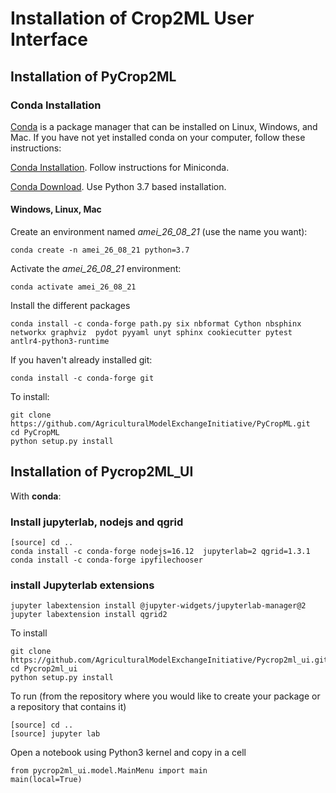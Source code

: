 # Installation of Crop2ML User Interface 

## Installation of PyCrop2ML

### Conda Installation

[Conda](https://conda.io) is a package manager that can be installed on Linux, Windows, and Mac.
If you have not yet installed conda on your computer, follow these instructions:

[Conda Installation](https://conda.io/docs/user-guide/install/index.html). Follow instructions for Miniconda.

[Conda Download](https://conda.io/miniconda.html). Use Python 3.7 based installation.

#### Windows, Linux, Mac

Create an environment named *amei_26_08_21* (use the name you want):

    conda create -n amei_26_08_21 python=3.7

Activate the *amei_26_08_21* environment:

    conda activate amei_26_08_21

Install the different packages

    conda install -c conda-forge path.py six nbformat Cython nbsphinx networkx graphviz  pydot pyyaml unyt sphinx cookiecutter pytest antlr4-python3-runtime


If you haven't already installed git:

    conda install -c conda-forge git

To install:

    git clone https://github.com/AgriculturalModelExchangeInitiative/PyCropML.git
    cd PyCropML
    python setup.py install


## Installation of Pycrop2ML_UI


With **conda**:

### Install jupyterlab, nodejs and qgrid

    [source] cd ..
    conda install -c conda-forge nodejs=16.12  jupyterlab=2 qgrid=1.3.1
    conda install -c conda-forge ipyfilechooser

### install Jupyterlab extensions

    jupyter labextension install @jupyter-widgets/jupyterlab-manager@2
    jupyter labextension install qgrid2 

To install 

    git clone https://github.com/AgriculturalModelExchangeInitiative/Pycrop2ml_ui.git
    cd Pycrop2ml_ui
    python setup.py install

To run (from the repository where you would like to create your package or a repository that contains it)

    [source] cd ..
    [source] jupyter lab

Open a notebook using Python3 kernel and copy in a cell 
    
    from pycrop2ml_ui.model.MainMenu import main
    main(local=True)

